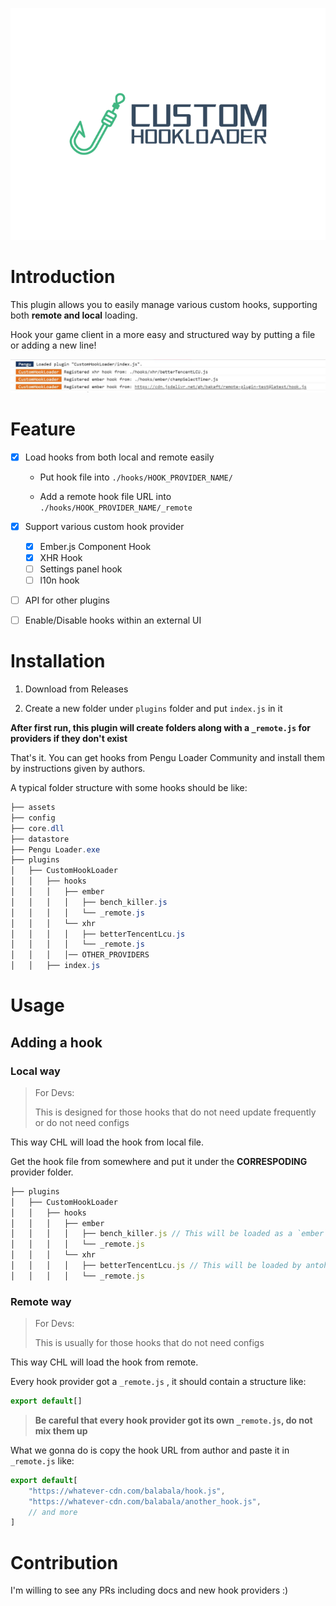 ![logo](https://raw.githubusercontent.com/BakaFT/CustomHookLoader/assets/logo.svg)

# Introduction

This plugin allows you to easily manage various custom hooks, supporting both **remote and local** loading.

Hook your game client in a more easy and structured way by putting a file or adding a new line!

![console](https://raw.githubusercontent.com/BakaFT/CustomHookLoader/assets/console.jpg)

# Feature 

- [x] Load hooks from both local and remote easily

  - Put hook file into `./hooks/HOOK_PROVIDER_NAME/`

  - Add a remote hook file URL into `./hooks/HOOK_PROVIDER_NAME/_remote`
- [x] Support various custom hook provider

  - [x] Ember.js Component Hook
  - [x] XHR Hook
  - [ ] Settings panel hook
  - [ ] l10n hook
- [ ] API for other plugins
- [ ] Enable/Disable hooks within an external UI

# Installation

1. Download from Releases

2. Create a new folder under `plugins` folder and put `index.js` in it

**After first run, this plugin will create folders along with a `_remote.js` for providers if they don't exist**

That's it. You can get hooks from Pengu Loader Community and install them by instructions given by authors.

A typical folder structure with some hooks should be like:

```powershell
├── assets
├── config
├── core.dll
├── datastore
├── Pengu Loader.exe
├── plugins
│   ├── CustomHookLoader
│   │   ├── hooks
│   │   │   ├── ember
│   │   │   │   ├── bench_killer.js
│   │   │   │   └── _remote.js
│   │   │   └── xhr
│   │   │   │   ├── betterTencentLcu.js
│   │   │   │   └── _remote.js
│	│	│	│── OTHER_PROVIDERS
│   │   ├── index.js
```

# Usage

## Adding a hook

### Local way

> For Devs:
>
> This is designed for those hooks that do not need update frequently or do not need configs

This way CHL will load the hook from local file.

Get the hook file from somewhere and put it under the **CORRESPODING** provider folder.

```javascript
├── plugins
│   ├── CustomHookLoader
│   │   ├── hooks
│   │   │   ├── ember
│   │   │   │   ├── bench_killer.js // This will be loaded as a `ember` hook
│   │   │   │   └── _remote.js
│   │   │   └── xhr
│   │   │   │   ├── betterTencentLcu.js // This will be loaded by antoher provider `xhr`
│   │   │   │   └── _remote.js
```

### Remote way

> For Devs:
>
> This is usually for those hooks that do not need configs

This way CHL will load the hook from remote.

Every hook provider got a `_remote.js` , it should contain a structure like:

```javascript
export default[]
```

> **Be careful that every hook provider got its own `_remote.js`, do not mix them up**

What we gonna do is copy the hook URL from author and paste it in `_remote.js` like:

```javascript
export default[
    "https://whatever-cdn.com/balabala/hook.js",
    "https://whatever-cdn.com/balabala/another_hook.js",
    // and more
]
```

# Contribution

I'm willing to see any PRs including docs and new hook providers :)
